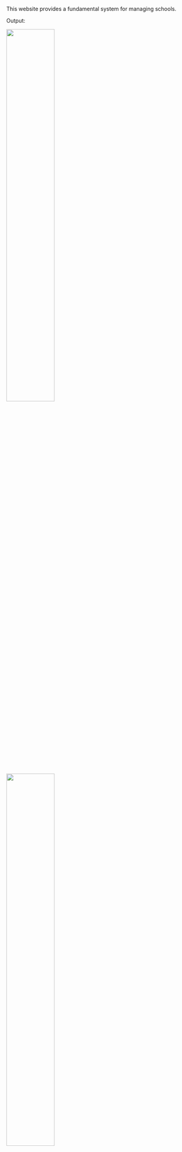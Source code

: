 This website provides a fundamental system for managing schools.

Output:

<img src="https://user-images.githubusercontent.com/61662784/225421117-1454360b-526e-4261-8e11-1396495ab609.jpeg" width=50% height=50%>

</br>
<img src="https://user-images.githubusercontent.com/61662784/225421130-f525cd6b-6cbd-4aec-9700-52e3cde933f7.jpeg" width=50% height=50%>

</br>
<img src="https://user-images.githubusercontent.com/61662784/225421145-e3507a69-04c1-4cda-8e00-0e09de057e80.jpeg" width=50% height=50%>

</br>
<img src="https://user-images.githubusercontent.com/61662784/225421183-867e3361-87ed-4f35-858a-248e3c76f56d.jpeg" width=50% height=50%>

</br>
<img src="https://user-images.githubusercontent.com/61662784/225421493-5f69cf11-32b1-4e55-a828-03703f84367b.jpeg" width=50% height=50%>

